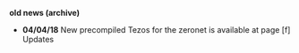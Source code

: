 **old news (archive)**
- ****04/04/18**** New precompiled Tezos for the zeronet is available at page [f] Updates